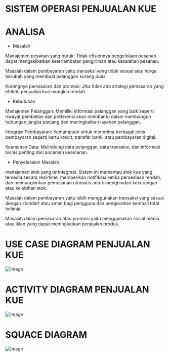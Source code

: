 # SISTEM OPERASI PENJUALAN KUE

# ANALISA

- Masalah

Manajemen pesanan yang buruk: Tidak efisiennya pengelolaan pesanan dapat mengakibatkan keterlambatan pengiriman atau kesalahan pesanan.

Masalah dalam pembayaran yaitu transaksi yang tidak sesuai atau harga berubah yang membuat pelanggan kurang puas

Kurangnya pemasaran dan promosi: Jika tidak ada strategi pemasaran yang efektif, penjualan kue mungkin rendah.

- Kebutuhan

Manajemen Pelanggan: Memiliki informasi pelanggan yang baik seperti riwayat pembelian dan preferensi akan membantu dalam membangun hubungan jangka panjang dan meningkatkan layanan pelanggan.

Integrasi Pembayaran: Kemampuan untuk menerima berbagai jenis pembayaran seperti kartu kredit, transfer bank, atau pembayaran digital.

Keamanan Data: Melindungi data pelanggan, data transaksi, dan informasi bisnis penting dari ancaman keamanan.

- Penyelesaian Masalah

manajemen stok yang terintegrasi. Sistem ini memantau stok kue yang tersedia secara real-time, memberikan notifikasi ketika persediaan rendah, dan memungkinkan pemesanan otomatis untuk menghindari kekurangan atau kelebihan stok.

Masalah dalam pembayaran yaitu lebih menggunakan transaksi yang sesuai dengan standart atau aman bagi pengguna dan pengecekan kembali total belanja.

Masalah dalam pemasaran atau promosi yaitu menggunakan sosial media atau iklan yang dapat meningkatkan penjualan produk.


# USE CASE DIAGRAM PENJUALAN KUE

![image](https://github.com/muhammadzidanfadilah/RPL-PENJUALAN-KUE/assets/115553474/fdfd4d79-046b-4519-91cc-6cdb63a57c86)


# ACTIVITY DIAGRAM PENJUALAN KUE

![image](https://github.com/muhammadzidanfadilah/RPL-PENJUALAN-KUE/assets/115553474/94ac3b5f-dccc-4891-a01b-35f64056e015)


# SQUACE DIAGRAM

![image](https://github.com/muhammadzidanfadilah/RPL-PENJUALAN-KUE/assets/115553474/2bc23ee1-d02d-491b-bd9c-36f208ce0d71)
